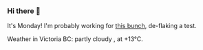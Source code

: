 ### Hi there :wave:

It's Monday! I'm probably working for [this bunch](https://github.com/kohofinancial), de-flaking a test.

Weather in Victoria BC: partly cloudy , at +13°C.
